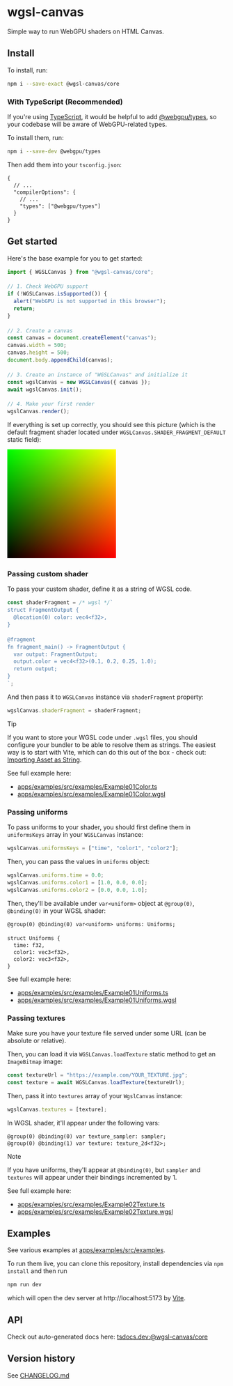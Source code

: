 # wgsl-canvas

Simple way to run WebGPU shaders on HTML Canvas.

## Install

To install, run:

```sh
npm i --save-exact @wgsl-canvas/core
```

### With TypeScript (Recommended)

If you're using [TypeScript](https://www.typescriptlang.org/), it would be helpful to add [@webgpu/types](https://github.com/gpuweb/types), so your codebase will be aware of WebGPU-related types. 

To install them, run:

```sh
npm i --save-dev @webgpu/types
```

Then add them into your `tsconfig.json`:

```jsonc
{
  // ...
  "compilerOptions": {
    // ...
    "types": ["@webgpu/types"]
  }
}
```

## Get started

Here's the base example for you to get started:

```ts
import { WGSLCanvas } from "@wgsl-canvas/core";

// 1. Check WebGPU support
if (!WGSLCanvas.isSupported()) {
  alert("WebGPU is not supported in this browser");
  return;
}

// 2. Create a canvas
const canvas = document.createElement("canvas");
canvas.width = 500;
canvas.height = 500;
document.body.appendChild(canvas);

// 3. Create an instance of "WGSLCanvas" and initialize it
const wgslCanvas = new WGSLCanvas({ canvas });
await wgslCanvas.init();

// 4. Make your first render
wgslCanvas.render();
```

If everything is set up correctly, you should see this picture (which is the default fragment shader located under `WGSLCanvas.SHADER_FRAGMENT_DEFAULT` static field):

<img alt="Default fragment shader" src="./README.shader-default.png" width="250" height="250" />

### Passing custom shader

To pass your custom shader, define it as a string of WGSL code.

```ts
const shaderFragment = /* wgsl */`
struct FragmentOutput {
  @location(0) color: vec4<f32>,
}

@fragment
fn fragment_main() -> FragmentOutput {
  var output: FragmentOutput;
  output.color = vec4<f32>(0.1, 0.2, 0.25, 1.0);
  return output;
}
`;
```

And then pass it to `WGSLCanvas` instance via `shaderFragment` property:

```ts
wgslCanvas.shaderFragment = shaderFragment;
```

> [!TIP]
> If you want to store your WGSL code under `.wgsl` files, you should configure your bundler to be able to resolve them as strings. The easiest way is to start with Vite, which can do this out of the box - check out: [Importing Asset as String](https://vite.dev/guide/assets#importing-asset-as-string).

See full example here:
- [apps/examples/src/examples/Example01Color.ts](./apps/examples/src/examples/Example01Color.ts)
- [apps/examples/src/examples/Example01Color.wgsl](./apps/examples/src/examples/Example01Color.wgsl)

### Passing uniforms

To pass uniforms to your shader, you should first define them in `uniformsKeys` array in your `WGSLCanvas` instance:

```ts
wgslCanvas.uniformsKeys = ["time", "color1", "color2"];
```

Then, you can pass the values in `uniforms` object:

```ts
wgslCanvas.uniforms.time = 0.0;
wgslCanvas.uniforms.color1 = [1.0, 0.0, 0.0];
wgslCanvas.uniforms.color2 = [0.0, 0.0, 1.0];
```

Then, they'll be available under `var<uniform>` object at `@group(0)`, `@binding(0)` in your WGSL shader:

```wgsl
@group(0) @binding(0) var<uniform> uniforms: Uniforms;

struct Uniforms {
  time: f32,
  color1: vec3<f32>,
  color2: vec3<f32>,
}
```

See full example here:
- [apps/examples/src/examples/Example01Uniforms.ts](./apps/examples/src/examples/Example01Uniforms.ts)
- [apps/examples/src/examples/Example01Uniforms.wgsl](./apps/examples/src/examples/Example01Uniforms.wgsl)

### Passing textures

Make sure you have your texture file served under some URL (can be absolute or relative).

Then, you can load it via `WGSLCanvas.loadTexture` static method to get an `ImageBitmap` image:

```ts
const textureUrl = "https://example.com/YOUR_TEXTURE.jpg";
const texture = await WGSLCanvas.loadTexture(textureUrl);
```

Then, pass it into `textures` array of your `WgslCanvas` instance:

```ts
wgslCanvas.textures = [texture];
```

In WGSL shader, it'll appear under the following vars:

```wgsl
@group(0) @binding(0) var texture_sampler: sampler;
@group(0) @binding(1) var texture: texture_2d<f32>;
```

> [!NOTE]  
> If you have uniforms, they'll appear at `@binding(0)`, but `sampler` and `textures` will appear under their bindings incremented by 1.

See full example here:
- [apps/examples/src/examples/Example02Texture.ts](./apps/examples/src/examples/Example02Texture.ts)
- [apps/examples/src/examples/Example02Texture.wgsl](./apps/examples/src/examples/Example02Texture.ts)

## Examples

See various examples at [apps/examples/src/examples](./apps/examples/src/examples).

To run them live, you can clone this repository, install dependencies via `npm install` and then run 

```sh
npm run dev
```

which will open the dev server at http://localhost:5173 by [Vite](https://vite.dev/).

## API

Check out auto-generated docs here: [tsdocs.dev:@wgsl-canvas/core](https://tsdocs.dev/docs/@wgsl-canvas/core)

## Version history

See [CHANGELOG.md](./CHANGELOG.md)
